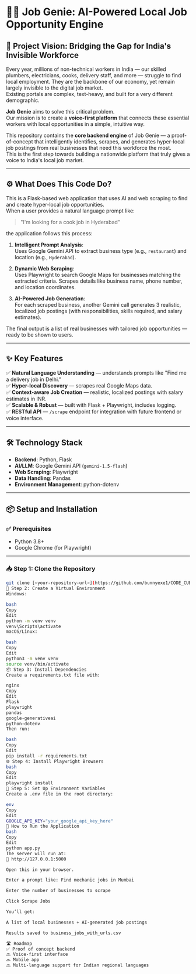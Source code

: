 # 🧞‍♂️ Job Genie: AI-Powered Local Job Opportunity Engine

## 🌟 Project Vision: Bridging the Gap for India's Invisible Workforce
Every year, millions of non-technical workers in India — our skilled plumbers, electricians, cooks, delivery staff, and more — struggle to find local employment. They are the backbone of our economy, yet remain largely invisible to the digital job market.  
Existing portals are complex, text-heavy, and built for a very different demographic.

**Job Genie** aims to solve this critical problem.  
Our mission is to create a **voice-first platform** that connects these essential workers with local opportunities in a simple, intuitive way.

This repository contains the **core backend engine** of Job Genie — a proof-of-concept that intelligently identifies, scrapes, and generates hyper-local job postings from real businesses that need this workforce the most.  
This is the first step towards building a nationwide platform that truly gives a voice to India's local job market.

---

## ⚙️ What Does This Code Do?
This is a Flask-based web application that uses AI and web scraping to find and create hyper-local job opportunities.  
When a user provides a natural language prompt like:
> "I'm looking for a cook job in Hyderabad"

the application follows this process:
1. **Intelligent Prompt Analysis**:  
   Uses Google Gemini API to extract business type (e.g., `restaurant`) and location (e.g., `Hyderabad`).

2. **Dynamic Web Scraping**:  
   Uses Playwright to search Google Maps for businesses matching the extracted criteria. Scrapes details like business name, phone number, and location coordinates.

3. **AI-Powered Job Generation**:  
   For each scraped business, another Gemini call generates 3 realistic, localized job postings (with responsibilities, skills required, and salary estimates).

The final output is a list of real businesses with tailored job opportunities — ready to be shown to users.

---

## ✨ Key Features
✅ **Natural Language Understanding** — understands prompts like "Find me a delivery job in Delhi."  
✅ **Hyper-local Discovery** — scrapes real Google Maps data.  
✅ **Context-aware Job Creation** — realistic, localized postings with salary estimates in INR.  
✅ **Scalable & Robust** — built with Flask + Playwright, includes logging.  
✅ **RESTful API** — `/scrape` endpoint for integration with future frontend or voice interface.

---

## 🛠️ Technology Stack
- **Backend**: Python, Flask
- **AI/LLM**: Google Gemini API (`gemini-1.5-flash`)
- **Web Scraping**: Playwright
- **Data Handling**: Pandas
- **Environment Management**: python-dotenv

---

## 📦 Setup and Installation

### ✅ Prerequisites
- Python 3.8+
- Google Chrome (for Playwright)

---

### 📥 Step 1: Clone the Repository
```bash
git clone [<your-repository-url>](https://github.com/bunnyexe1/CODE_CUBICLE_SIX_EYES)
🐍 Step 2: Create a Virtual Environment
Windows:

bash
Copy
Edit
python -m venv venv
venv\Scripts\activate
macOS/Linux:

bash
Copy
Edit
python3 -m venv venv
source venv/bin/activate
📦 Step 3: Install Dependencies
Create a requirements.txt file with:

nginx
Copy
Edit
Flask
playwright
pandas
google-generativeai
python-dotenv
Then run:

bash
Copy
Edit
pip install -r requirements.txt
🌐 Step 4: Install Playwright Browsers
bash
Copy
Edit
playwright install
🔑 Step 5: Set Up Environment Variables
Create a .env file in the root directory:

env
Copy
Edit
GOOGLE_API_KEY="your_google_api_key_here"
🚀 How to Run the Application
bash
Copy
Edit
python app.py
The server will run at:
📍 http://127.0.0.1:5000

Open this in your browser.

Enter a prompt like: Find mechanic jobs in Mumbai

Enter the number of businesses to scrape

Click Scrape Jobs

You’ll get:

A list of local businesses + AI-generated job postings

Results saved to business_jobs_with_urls.csv

🛣️ Roadmap
✅ Proof of concept backend
🔜 Voice-first interface
🔜 Mobile app
🔜 Multi-language support for Indian regional languages
